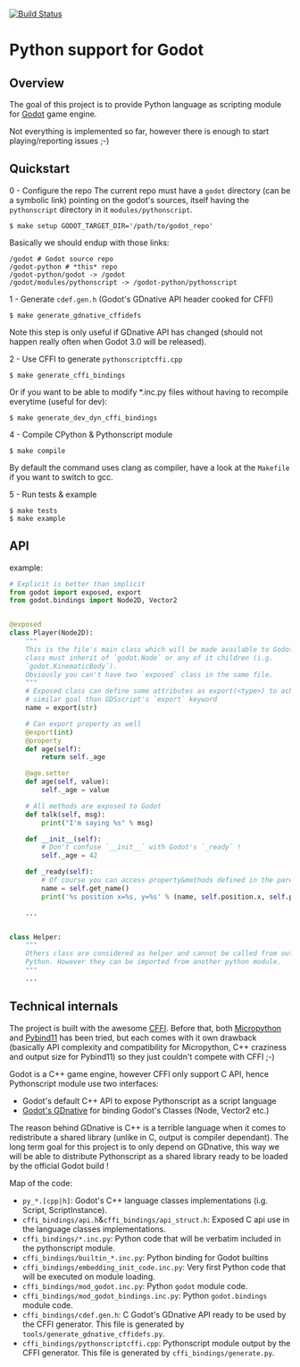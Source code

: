 [![Build Status](https://travis-ci.org/touilleMan/godot-python.svg?branch=master)](https://travis-ci.org/touilleMan/godot-python)

Python support for Godot
========================


Overview
--------

The goal of this project is to provide Python language as scripting module for
[Godot](http://godotengine.org) game engine.

Not everything is implemented so far, however there is enough to start
playing/reporting issues ;-)


Quickstart
----------

0 - Configure the repo
The current repo must have a `godot` directory (can be a symbolic link) pointing
on the godot's sources, itself having the `pythonscript` directory
in it `modules/pythonscript`.
```
$ make setup GODOT_TARGET_DIR='/path/to/godot_repo'
```

Basically we should endup with those links:
```
/godot # Godot source repo
/godot-python # *this* repo
/godot-python/godot -> /godot
/godot/modules/pythonscript -> /godot-python/pythonscript
```

1 - Generate `cdef.gen.h` (Godot's GDnative API header cooked for CFFI)
```
$ make generate_gdnative_cffidefs
```
Note this step is only useful if GDnative API has changed (should not
happen really often when Godot 3.0 will be released).

2 - Use CFFI to generate `pythonscriptcffi.cpp`
```
$ make generate_cffi_bindings
```
Or if you want to be able to modify *.inc.py files without having to recompile
everytime (useful for dev):
```
$ make generate_dev_dyn_cffi_bindings
```

4 - Compile CPython & Pythonscript module
```
$ make compile
```
By default the command uses clang as compiler, have a look at the `Makefile` if
you want to switch to gcc.

5 - Run tests & example
```
$ make tests
$ make example
```


API
---

example:

```python
# Explicit is better than implicit
from godot import exposed, export
from godot.bindings import Node2D, Vector2


@exposed
class Player(Node2D):
	"""
	This is the file's main class which will be made available to Godot. This
	class must inherit of `godot.Node` or any of it children (i.g.
	`godot.KinematicBody`).
	Obviously you can't have two `exposed` class in the same file.
	"""
	# Exposed class can define some attributes as export(<type>) to achieve
	# similar goal than GDSscript's `export` keyword
	name = export(str)

	# Can export property as well
	@export(int)
	@property
	def age(self):
		return self._age

	@age.setter
	def age(self, value):
		self._age = value

	# All methods are exposed to Godot
	def talk(self, msg):
		print("I'm saying %s" % msg)

	def __init__(self):
		# Don't confuse `__init__` with Godot's `_ready` !
		self._age = 42

	def _ready(self):
		# Of course you can access property&methods defined in the parent
		name = self.get_name()
		print('%s position x=%s, y=%s' % (name, self.position.x, self.position.y))

	...


class Helper:
	"""
	Others class are considered as helper and cannot be called from outside
	Python. However they can be imported from another python module.
	"""
	...


```


Technical internals
-------------------

The project is built with the awesome [CFFI](https://cffi.readthedocs.io/en/latest/).
Before that, both [Micropython](https://github.com/micropython/micropython) and
[Pybind11](https://github.com/pybind/pybind11) has been tried, but each comes with
it own drawback (basically API complexity and compatibility for Micropython,
C++ craziness and output size for Pybind11) so they just couldn't compete with
CFFI ;-)

Godot is a C++ game engine, however CFFI only support C API, hence Pythonscript
module use two interfaces:
- Godot's default C++ API to expose Pythonscript as a script language
- [Godot's GDnative](https://godotengine.org/article/dlscript-here) for binding Godot's
  Classes (Node, Vector2 etc.)

The reason behind GDnative is C++ is a terrible language when it comes to redistribute
a shared library (unlike in C, output is compiler dependant).
The long term goal for this project is to only depend on GDnative, this way we
will be able to distribute Pythonscript as a shared library ready to be loaded
by the official Godot build !

Map of the code:
- `py_*.[cpp|h]`: Godot's C++ language classes implementations (i.g. Script, ScriptInstance).
- `cffi_bindings/api.h`&`cffi_bindings/api_struct.h`: Exposed C api use in the language classes implementations.
- `cffi_bindings/*.inc.py`: Python code that will be verbatim included in the pythonscript module.
- `cffi_bindings/builtin_*.inc.py`: Python binding for Godot builtins
- `cffi_bindings/embedding_init_code.inc.py`: Very first Python code that will be executed on module loading.
- `cffi_bindings/mod_godot.inc.py`: Python `godot` module code.
- `cffi_bindings/mod_godot_bindings.inc.py`: Python `godot.bindings` module code.
- `cffi_bindings/cdef.gen.h`: C Godot's GDnative API ready to be used by the CFFI generator.
  This file is generated by `tools/generate_gdnative_cffidefs.py`.
- `cffi_bindings/pythonscriptcffi.cpp`: Pythonscript module output by the CFFI generator.
  This file is generated by `cffi_bindings/generate.py`.
